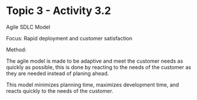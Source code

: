 # Topic 3 - Activity 3.2

Agile SDLC Model

Focus: Rapid deployment and customer satisfaction

Method: 

The agile model is made to be adaptive and meet the customer needs as quickly as possible, this is done by reacting to the needs of the customer as they are needed instead of planing ahead. 

  
This model minimizes planning time, maximizes development time, and reacts quickly to the needs of the customer.

